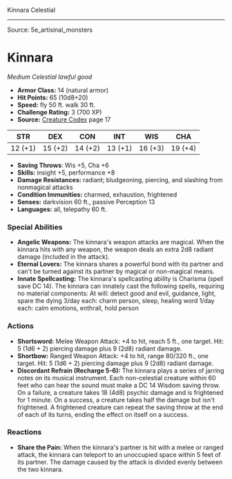<MonsterName/>Kinnara</MonsterName>
<CreatureType/>Celestial</CreatureType>



---

Source: 5e_artisinal_monsters

# Kinnara

*Medium* *Celestial* *lawful good*

- **Armor Class:** 14 (natural armor)
- **Hit Points:** 65 (10d8+20)
- **Speed:** fly 50 ft. walk 30 ft.
- **Challenge Rating:** 3 (700 XP)
- **Source:** [Creature Codex](https://koboldpress.com/kpstore/product/creature-codex-for-5th-edition-dnd) page 17

| STR | DEX | CON | INT | WIS | CHA |
| --- | --- | --- | --- | --- | --- |
| 12 (+1) | 15 (+2) | 14 (+2) | 13 (+1) | 16 (+3) | 19 (+4) |

- **Saving Throws**: Wis +5, Cha +6
- **Skills:** insight +5, performance +8
- **Damage Resistances:** radiant; bludgeoning, piercing, and slashing from nonmagical attacks
- **Condition Immunities:** charmed, exhaustion, frightened
- **Senses:** darkvision 60 ft., passive Perception 13
- **Languages:** all, telepathy 60 ft.

### Special Abilities

- **Angelic Weapons:** The kinnara's weapon attacks are magical. When the kinnara hits with any weapon, the weapon deals an extra 2d8 radiant damage (included in the attack).
- **Eternal Lovers:** The kinnara shares a powerful bond with its partner and can't be turned against its partner by magical or non-magical means.
- **Innate Spellcasting:** The kinnara's spellcasting ability is Charisma (spell save DC 14). The kinnara can innately cast the following spells, requiring no material components:
At will: detect good and evil, guidance, light, spare the dying
3/day each: charm person, sleep, healing word
1/day each: calm emotions, enthrall, hold person

### Actions

- **Shortsword:** Melee Weapon Attack: +4 to hit, reach 5 ft., one target. Hit: 5 (1d6 + 2) piercing damage plus 9 (2d8) radiant damage.
- **Shortbow:** Ranged Weapon Attack: +4 to hit, range 80/320 ft., one target. Hit: 5 (1d6 + 2) piercing damage plus 9 (2d8) radiant damage.
- **Discordant Refrain (Recharge 5-6):** The kinnara plays a series of jarring notes on its musical instrument. Each non-celestial creature within 60 feet who can hear the sound must make a DC 14 Wisdom saving throw. On a failure, a creature takes 18 (4d8) psychic damage and is frightened for 1 minute. On a success, a creature takes half the damage but isn't frightened. A frightened creature can repeat the saving throw at the end of each of its turns, ending the effect on itself on a success.

### Reactions

- **Share the Pain:** When the kinnara's partner is hit with a melee or ranged attack, the kinnara can teleport to an unoccupied space within 5 feet of its partner. The damage caused by the attack is divided evenly between the two kinnara.




